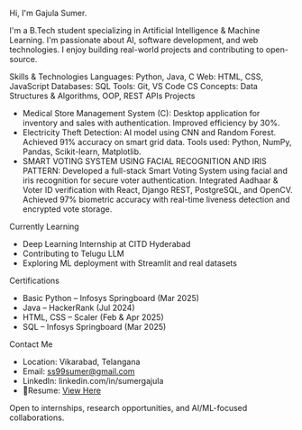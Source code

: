 Hi, I'm Gajula Sumer.

I'm a B.Tech student specializing in Artificial Intelligence & Machine Learning. I'm passionate about AI, software development, and web technologies. I enjoy building real-world projects and contributing to open-source.

Skills & Technologies
Languages: Python, Java, C
Web: HTML, CSS, JavaScript
Databases: SQL
Tools: Git, VS Code
CS Concepts: Data Structures & Algorithms, OOP, REST APIs
Projects

* Medical Store Management System (C): Desktop application for inventory and sales with authentication. Improved efficiency by 30%.
* Electricity Theft Detection: AI model using CNN and Random Forest. Achieved 91% accuracy on smart grid data. Tools used: Python, NumPy, Pandas, Scikit-learn, Matplotlib.
* SMART VOTING SYSTEM USING FACIAL RECOGNITION AND IRIS PATTERN: Developed a full-stack Smart Voting System using facial and iris recognition for secure voter authentication.
Integrated Aadhaar & Voter ID verification with React, Django REST, PostgreSQL, and OpenCV.
Achieved 97% biometric accuracy with real-time liveness detection and encrypted vote storage.

Currently Learning

* Deep Learning Internship at CITD Hyderabad
* Contributing to Telugu LLM
* Exploring ML deployment with Streamlit and real datasets

Certifications

* Basic Python – Infosys Springboard (Mar 2025)
* Java – HackerRank (Jul 2024)
* HTML, CSS – Scaler (Feb & Apr 2025)
* SQL – Infosys Springboard (Mar 2025)

Contact Me
* Location: Vikarabad, Telangana
* Email: [ss99sumer@gmail.com](mailto:ss99sumer@gmail.com)
* LinkedIn: linkedin.com/in/sumergajula
* 📄Resume: [View Here](https://drive.google.com/file/d/1FocnYZNdrP-CCbGvGYbXjBHurBwbhj5m/view?usp=sharing)



Open to internships, research opportunities, and AI/ML-focused collaborations.
